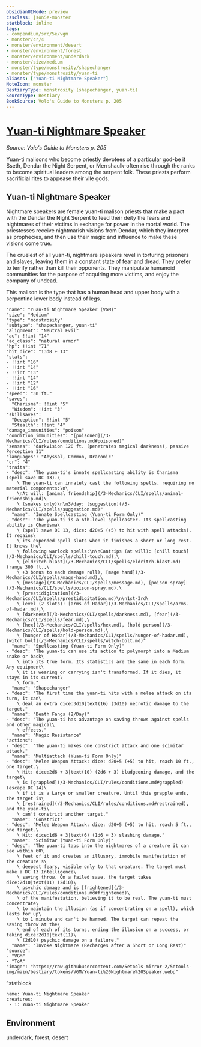 ```yaml
---
obsidianUIMode: preview
cssclass: json5e-monster
statblock: inline
tags:
- compendium/src/5e/vgm
- monster/cr/4
- monster/environment/desert
- monster/environment/forest
- monster/environment/underdark
- monster/size/medium
- monster/type/monstrosity/shapechanger
- monster/type/monstrosity/yuan-ti
aliases: ["Yuan-ti Nightmare Speaker"]
NoteIcon: monster
BestiaryType: monstrosity (shapechanger, yuan-ti)
SourceType: Bestiary
BookSource: Volo's Guide to Monsters p. 205
---
```

# [Yuan-ti Nightmare Speaker](3-Mechanics\CLI\bestiary\monstrosity/yuan-ti-nightmare-speaker-vgm.md)
*Source: Volo's Guide to Monsters p. 205*  

Yuan-ti malisons who become priestly devotees of a particular god-be it Sseth, Dendar the Night Serpent, or Merrshaulk-often rise through the ranks to become spiritual leaders among the serpent folk. These priests perform sacrificial rites to appease their vile gods.

## Yuan-ti Nightmare Speaker

Nightmare speakers are female yuan-ti malison priests that make a pact with the Dendar the Night Serpent to feed their deity the fears and nightmares of their victims in exchange for power in the mortal world. The priestesses receive nightmarish visions from Dendar, which they interpret as prophecies, and then use their magic and influence to make these visions come true.

The cruelest of all yuan-ti, nightmare speakers revel in torturing prisoners and slaves, leaving them in a constant state of fear and dread. They prefer to terrify rather than kill their opponents. They manipulate humanoid communities for the purpose of acquiring more victims, and enjoy the company of undead.

This malison is the type that has a human head and upper body with a serpentine lower body instead of legs.

```statblock
"name": "Yuan-ti Nightmare Speaker (VGM)"
"size": "Medium"
"type": "monstrosity"
"subtype": "shapechanger, yuan-ti"
"alignment": "Neutral Evil"
"ac": !!int "14"
"ac_class": "natural armor"
"hp": !!int "71"
"hit_dice": "13d8 + 13"
"stats":
- !!int "16"
- !!int "14"
- !!int "13"
- !!int "14"
- !!int "12"
- !!int "16"
"speed": "30 ft."
"saves":
  "Charisma": !!int "5"
  "Wisdom": !!int "3"
"skillsaves":
  "Deception": !!int "5"
  "Stealth": !!int "4"
"damage_immunities": "poison"
"condition_immunities": "[poisoned](/3-Mechanics/CLI/rules/conditions.md#poisoned)"
"senses": "darkvision 120 ft. (penetrates magical darkness), passive Perception 11"
"languages": "Abyssal, Common, Draconic"
"cr": "4"
"traits":
- "desc": "The yuan-ti's innate spellcasting ability is Charisma (spell save DC 13).\
    \ The yuan-ti can innately cast the following spells, requiring no material components:\n\
    \nAt will: [animal friendship](/3-Mechanics/CLI/spells/animal-friendship.md)\
    \ (snakes only)\n\n3/day: [suggestion](/3-Mechanics/CLI/spells/suggestion.md)"
  "name": "Innate Spellcasting (Yuan-ti Form Only)"
- "desc": "The yuan-ti is a 6th-level spellcaster. Its spellcasting ability is Charisma\
    \ (spell save DC 13, dice: d20+5 (+5) to hit with spell attacks). It regains\
    \ its expended spell slots when it finishes a short or long rest. It knows the\
    \ following warlock spells:\n\nCantrips (at will): [chill touch](/3-Mechanics/CLI/spells/chill-touch.md),\
    \ [eldritch blast](/3-Mechanics/CLI/spells/eldritch-blast.md) (range 300 ft.,\
    \ +3 bonus to each damage roll), [mage hand](/3-Mechanics/CLI/spells/mage-hand.md),\
    \ [message](/3-Mechanics/CLI/spells/message.md), [poison spray](/3-Mechanics/CLI/spells/poison-spray.md),\
    \ [prestidigitation](/3-Mechanics/CLI/spells/prestidigitation.md)\n\n1st-3rd\
    \ level (2 slots): [arms of Hadar](/3-Mechanics/CLI/spells/arms-of-hadar.md),\
    \ [darkness](/3-Mechanics/CLI/spells/darkness.md), [fear](/3-Mechanics/CLI/spells/fear.md),\
    \ [hex](/3-Mechanics/CLI/spells/hex.md), [hold person](/3-Mechanics/CLI/spells/hold-person.md),\
    \ [hunger of Hadar](/3-Mechanics/CLI/spells/hunger-of-hadar.md), [witch bolt](/3-Mechanics/CLI/spells/witch-bolt.md)"
  "name": "Spellcasting (Yuan-ti Form Only)"
- "desc": "The yuan-ti can use its action to polymorph into a Medium snake or back\
    \ into its true form. Its statistics are the same in each form. Any equipment\
    \ it is wearing or carrying isn't transformed. If it dies, it stays in its current\
    \ form."
  "name": "Shapechanger"
- "desc": "The first time the yuan-ti hits with a melee attack on its turn, it can\
    \ deal an extra dice:3d10|text(16) (3d10) necrotic damage to the target."
  "name": "Death Fangs (2/Day)"
- "desc": "The yuan-ti has advantage on saving throws against spells and other magical\
    \ effects."
  "name": "Magic Resistance"
"actions":
- "desc": "The yuan-ti makes one constrict attack and one scimitar attack."
  "name": "Multiattack (Yuan-ti Form Only)"
- "desc": "Melee Weapon Attack: dice: d20+5 (+5) to hit, reach 10 ft., one target.\
    \ Hit: dice:2d6 + 3|text(10) (2d6 + 3) bludgeoning damage, and the target\
    \ is [grappled](/3-Mechanics/CLI/rules/conditions.md#grappled) (escape DC 14)\
    \ if it is a Large or smaller creature. Until this grapple ends, the target is\
    \ [restrained](/3-Mechanics/CLI/rules/conditions.md#restrained), and the yuan-ti\
    \ can't constrict another target."
  "name": "Constrict"
- "desc": "Melee Weapon Attack: dice: d20+5 (+5) to hit, reach 5 ft., one target.\
    \ Hit: dice:1d6 + 3|text(6) (1d6 + 3) slashing damage."
  "name": "Scimitar (Yuan-ti Form Only)"
- "desc": "The yuan-ti taps into the nightmares of a creature it can see within 60\
    \ feet of it and creates an illusory, immobile manifestation of the creature's\
    \ deepest fears, visible only to that creature. The target must make a DC 13 Intelligence\
    \ saving throw. On a failed save, the target takes dice:2d10|text(11) (2d10)\
    \ psychic damage and is [frightened](/3-Mechanics/CLI/rules/conditions.md#frightened)\
    \ of the manifestation, believing it to be real. The yuan-ti must concentrate\
    \ to maintain the illusion (as if concentrating on a spell), which lasts for up\
    \ to 1 minute and can't be harmed. The target can repeat the saving throw at the\
    \ end of each of its turns, ending the illusion on a success, or taking dice:2d10|text(11)\
    \ (2d10) psychic damage on a failure."
  "name": "Invoke Nightmare (Recharges after a Short or Long Rest)"
"source":
- "VGM"
- "ToA"
"image": "https://raw.githubusercontent.com/5etools-mirror-2/5etools-img/main/bestiary/tokens/VGM/Yuan-ti%20Nightmare%20Speaker.webp"
```
^statblock

```encounter-table
name: Yuan-ti Nightmare Speaker
creatures:
 - 1: Yuan-ti Nightmare Speaker
```

## Environment

underdark, forest, desert
